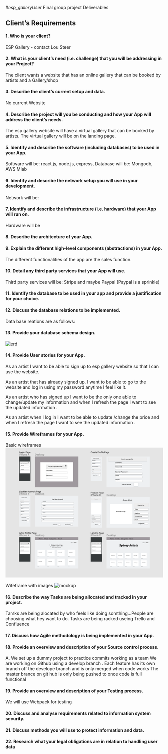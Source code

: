 #_esp_galleryUser_
Final group project
Deliverables

## Client’s Requirements
#### 1. Who is your client?
ESP Gallery - contact Lou Steer

#### 2. What is your client’s need (i.e. challenge) that you will be addressing in your Project?
The client wants a  website that has an online gallery that can be booked by artists and a Gallery/shop 

#### 3. Describe the client’s current setup and data.
No current Website

#### 4. Describe the project will you be conducting and how your App will address the client’s needs.
The esp gallery website will have a virtual gallery that can be booked by artists. The virtual gallery will be on the landing page.  

#### 5. Identify and describe the software (including databases) to be used in your App.
Software will be: react.js, node.js, express,
Database will be: Mongodb, AWS Mlab

#### 6. Identify and describe the network setup you will use in your development.
Network will be: 

#### 7. Identify and describe the infrastructure (i.e. hardware) that your App will run on.
Hardware will be

#### 8. Describe the architecture of your App.

#### 9. Explain the different high-level components (abstractions) in your App.
The different functionalities of the app are the sales function.

#### 10. Detail any third party services that your App will use.
Third party services will be: Stripe and maybe Paypal (Paypal is a sprinkle)

#### 11. Identify the database to be used in your app and provide a justification for your choice.

#### 12. Discuss the database relations to be implemented.
Data base reations are as follows:

#### 13. Provide your database schema design.
![erd](https://raw.githubusercontent.com/casscass/artcloud/master/app/assets/README-images/ERD_C4.png)

#### 14. Provide User stories for your App.

As an artist I want to be able to sign up to esp gallery website so that I can use the website. 

As an artist that has already signed up. I want to be able to go to the website and log in using my password anytime I feel like it.

As an artist who has signed up I want to be the only one able to change/update my information and when I refresh the page I want to see the updated information .

As an artist when I log in I want to be able to update /change the price and when I refresh the page I want to see the updated information .



#### 15. Provide Wireframes for your App.
Basic wireframes
![mockup](https://github.com/casscass/artcloud/blob/master/app/assets/images/Wireframs.png)

Wifeframe with images
![mockup](https://github.com/url.png)

#### 16. Describe the way Tasks are being allocated and tracked in your project.
Tarsks are being alocated by who feels like doing somthing...People are choosing what hey want to do.
Tasks are being racked useing Trello and Confluence

#### 17. Discuss how Agile methodology is being implemented in your App.

#### 18. Provide an overview and description of your Source control process.
A. We set up a dummy project to practice commits working as a team
We are working on Github using a develop branch . Each feature has its own branch off the develope branch and is only merged when code works
The master brance on git hub is only being pushed to once code is full functional

#### 19. Provide an overview and description of your Testing process.
We will use Webpack for testing

#### 20. Discuss and analyse requirements related to information system security.

#### 21. Discuss methods you will use to protect information and data.

#### 22. Research what your legal obligations are in relation to handling user data

